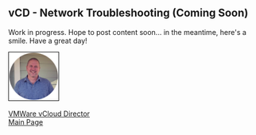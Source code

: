 ## vCD - Network Troubleshooting (Coming Soon)

<!-- 
Updated: 2021-05-01
--> 

Work in progress.  Hope to post content soon... in the meantime, here's a smile.  Have a great day!

<img src="../../mlwiles.png" width="100" style="border: 1px solid black">

<!-- 
VM
Check vNIC settings (Connected, attched to the right network, etc)
Force Customizations or manually change IP Settings in VM
Check MAC on VM matches MAC of vNIC
Ping your Network Gateway
Modify Firewall to allow ping outside of network

Firewall
review Rules (correct, missing, etc)
Enabled (if Firewall not enabled unexpected denial of access)

NAT
SNAT, check that setup as expected

Routing
Default route is on public external network
Additional routes required?

Distributed Routing
Ensure Enable Distributed routing 

ESG
SSH Access
Basic commands
Logging to syslog

_Note the information described in this example are guidelines.  There are multiple ways to configure the various parts of the example.  Please adjust accordingly for your needs._

--> 

[VMWare vCloud Director](https://mlwiles.github.io/vmwaresolutions/vcd/)<br/>
[Main Page](https://mlwiles.github.io/vmwaresolutions)